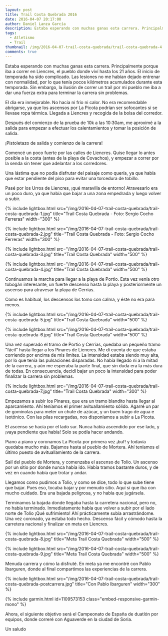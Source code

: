 ```yaml
---
layout: post
title: Trail Costa Quebrada 2016
date: 2016-04-07 20:17:00
author: Daniel Lanza García
description: Estaba esperando con muchas ganas esta carrera. Principalmente porque iba a correr en Liencres, el pueblo donde viví hasta los 21 años.
tags:
  - Atletismo
  - Trail
thumbnail: /img/2016-04-07-trail-costa-quebrada/trail-costa-quebrada-4.jpg
comments: true
---
```


Estaba esperando con muchas ganas esta carrera. Principalmente porque iba a correr en Liencres, el pueblo donde viví hasta los 21 años. El inicio de temporada ha sido complicado. Las lesiones no me habían dejado entrenar con normalidad, por lo que tenía pocos kilómetros acumulados durante esta temporada. Sin embargo, la ilusión de correr un trail por mi pueblo me iba a dar una fuerza extra para terminar la carrera sin problemas.

El día era inmejorable. No hacía ni frío ni calor. No era recomendable abrigarse, ya que los ascensos por La Picota podrían ser sofocantes si se llevase ropa térmica. Llegada a Liencres y recogida de la bolsa del corredor.

Después del comienzo de la prueba de 10k a las 10:30am, me aproximé a la salida para empezar a efectuar los calentamientos y tomar la posición de salida.

¡Pistoletazo de salida y comienzo de la carrera!

Comencé un poco fuerte por las calles de Liencres. Quise llegar lo antes posible a la costa (antes de la playa de Covachos), y empezar a correr por la senda sin tener que adelantar a los corredores.

Una lástima que no podía disfrutar del paisaje como quería, ya que había que estar pendiente del piso para evitar una torcedura de tobillo.

Pasé por los Urros de Liencres, ¡qué maravilla de entorno! Atravesarlo era un poco duro, ya que había que bajar a una zona empedrada y luego volver a subir.

{% include lightbox.html src="/img/2016-04-07-trail-costa-quebrada/trail-costa-quebrada-1.jpg" title="Trail Costa Quebrada - Foto: Sergio Cocho Ferreras" width="300" %}

{% include lightbox.html src="/img/2016-04-07-trail-costa-quebrada/trail-costa-quebrada-2.jpg" title="Trail Costa Quebrada - Foto: Sergio Cocho Ferreras" width="300" %}

{% include lightbox.html src="/img/2016-04-07-trail-costa-quebrada/trail-costa-quebrada-3.jpg" title="Trail Costa Quebrada" width="500" %}

{% include lightbox.html src="/img/2016-04-07-trail-costa-quebrada/trail-costa-quebrada-4.jpg" title="Trail Costa Quebrada" width="500" %}

Continuamos la marcha para llegar a la playa de Portio. Esta vez venía otro tobogán interesante, un fuerte descenso hasta la playa y posteriormente un ascenso para atravesar la playa de Cerrias.

Como es habitual, los descensos los tomo con calma, y éste no era para menos.

{% include lightbox.html src="/img/2016-04-07-trail-costa-quebrada/trail-costa-quebrada-5.jpg" title="Trail Costa Quebrada" width="500" %}

{% include lightbox.html src="/img/2016-04-07-trail-costa-quebrada/trail-costa-quebrada-6.jpg" title="Trail Costa Quebrada" width="500" %}

Una vez superado el tramo de Portio y Cerrias, quedaba un pequeño tramo "fácil" hasta llegar a los Pinares de Liencres. Me di cuenta de que estaba corriendo por encima de mis límites. La intensidad estaba siendo muy alta, por lo que tenía las pulsaciones disparadas. No había llegado ni a la mitad de la carrera, y aún me esperaba la parte final, que sin duda era la más dura de todas. En consecuencia, decidí bajar un poco la intensidad para poder finalizar la carrera sin problemas.

{% include lightbox.html src="/img/2016-04-07-trail-costa-quebrada/trail-costa-quebrada-7.jpg" title="Trail Costa Quebrada" width="300" %}

Empezamos a subir los Pinares, que era un tramo blandito hasta llegar al aparcamiento. Ahí teníamos el primer avituallamiento sólido. Agarré un par de gominolas para meter un chute de azúcar, y un buen trago de agua e isotónico. Con las pilas recargadas, nos disponíamos a subir a La Picota.

El ascenso se hacía por el lado sur. Nunca había ascendido por ese lado, y ¡vaya pendiente que había! Solo se podía hacer andando.

Piano a piano y coronamos La Picota por primera vez ¡buf! y todavía quedaba mucho más. Bajamos hasta al pueblo de Mortera. Ahí teníamos el último puesto de avituallamiento de la carrera.

Salí del pueblo de Mortera, y comenzaba el ascenso de Tolio. Un ascenso por un sitio por donde nunca había ido. Había tramos bastante duros, y de vez en cuando había que trotar y andar.

Llegamos como pudimos a Tolio, y como se dice, todo lo que sube tiene que bajar. Pues eso, tocaba bajar y por menudo sitio. Aquí sí que iba con mucho cuidado. Era una bajada peligrosa, y no había que jugársela.

Terminamos la bajada donde llegaba hasta la carretera nacional, pero no, no había terminado. Inmediatamente había que volver a subir por el lado norte de Tolio ¡Qué sufrimiento! Ahí prácticamente subía arrastrándome. Una vez coronado, ya estaba todo hecho. Descenso fácil y cómodo hasta la carretera nacional y finalizar en meta en Liencres.

{% include lightbox.html src="/img/2016-04-07-trail-costa-quebrada/trail-costa-quebrada-8.jpg" title="Meta Trail Costa Quebrada" width="500" %}

{% include lightbox.html src="/img/2016-04-07-trail-costa-quebrada/trail-costa-quebrada-9.jpg" title="Meta Trail Costa Quebrada" width="500" %}

Menuda carrera y cómo la disfruté. En meta ya me encontré con Pablo Ibarguren, donde al final compartimos las experiencias de la carrera.

{% include lightbox.html src="/img/2016-04-07-trail-costa-quebrada/trail-costa-quebrada-postcarrera.jpg" title="Con Pablo Ibarguren" width="300" %}

{% include garmin.html id=1109573153 class="embed-responsive-garmin-mono" %}

Ahora, el siguiente objetivo será el Campeonato de España de duatlón por equipos, donde correré con Aguaverde en la ciudad de Soria.

Un saludo
